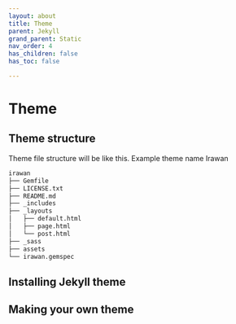```yaml
---
layout: about
title: Theme
parent: Jekyll
grand_parent: Static
nav_order: 4
has_children: false
has_toc: false

---
```

# Theme

## Theme structure

Theme file structure will be like this. Example theme name Irawan
```bash
irawan
├── Gemfile
├── LICENSE.txt
├── README.md
├── _includes
├── _layouts
│   ├── default.html
│   ├── page.html
│   └── post.html
├── _sass
├── assets
└── irawan.gemspec
```
## Installing Jekyll theme


## Making your own theme


